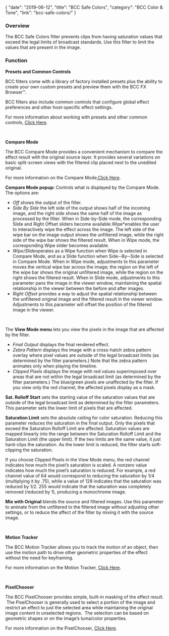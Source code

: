 {
"date": "2019-06-12",
"title": "BCC Safe Colors",
"category": "BCC Color & Tone",
"link": "bcc-safe-colors/"
}

 ### Overview


The BCC Safe Colors filter prevents clips from having saturation values that exceed the legal limits of broadcast standards. Use this filter to limit the values that are present in the image.


### Function


**Presets and Common Controls**


BCC filters come with a library of factory installed presets plus the ability to create your own custom presets and preview them with the BCC FX Browser™.


BCC filters also include common controls that configure global effect preferences and other host-specific effect settings.


For more information about working with presets and other common controls, [Click Here](/documentation/continuum/bcc-common-controls/).

 


**Compare Mode**


The BCC Compare Mode provides a convenient mechanism to compare the effect result with the original source layer. It provides several variations on basic split-screen views with the filtered clip placed next to the unedited original.


For more information on the Compare Mode,[Click Here](/documentation/continuum/bcc-compare-mode/).

**Compare Mode pop­up:** Controls what is displayed by the Compare Mode. The options are:


* *Off* shows the output of the filter.
* *Side By Side* the left side of the output shows half of the incoming image, and the right side shows the same half of the image as processed by the filter. When in Side-by-Side mode, the corresponding Slide and Right Offset sliders become available.Wipe*enables the user to interactively wipe the effect across the image. The left side of the wipe bar on the image output shows the unfiltered image, while the right side of the wipe bar shows the filtered result. When in Wipe mode, the corresponding Wipe slider becomes available.
* *Wipe/Slide*operates as a Wipe function when Wipe is selected in Compare Mode, and as a Slide function when Side-­‐By-­‐Side is selected in Compare Mode. When in Wipe mode, adjustments to this parameter moves the vertical wipe bar across the image; the region on the left of the wipe bar shows the original unfiltered image, while the region on the right shows the filtered result. When in Slide mode, adjustments to this parameter pans the image in the viewer window, maintaining the spatial relationship in the viewer between the before and after images.
* *Right Offset* provides a way to adjust the spatial relationship between the unfiltered original image and the filtered result in the viewer window. Adjustments to this parameter will offset the position of the filtered image in the viewer.


 


The **View Mode menu** lets you view the pixels in the image that are affected by the filter.


* *Final Output* displays the final rendered effect.
* *Zebra Pattern* displays the image with a cross-hatch zebra pattern overlay where pixel values are outside of the legal broadcast limits (as determined by the filter parameters.) Note that the zebra pattern animates only when playing the timeline.
* *Clipped Pixels* displays the image with red values superimposed over areas that are not within the legal broadcast limit (as determined by the filter parameters.) The blue/green pixels are unaffected by the filter. If you view only the red channel, the affected pixels display as a mask.


**Sat. Rolloff Start** sets the starting value of the saturation values that are outside of the legal broadcast limit as determined by the filter parameters. This parameter sets the lower limit of pixels that are affected.


**Saturation Limit** sets the absolute ceiling for color saturation. Reducing this parameter reduces the saturation in the final output. Only the pixels that exceed the Saturation Rolloff Limit are affected. Saturation values are mapped linearly into the range between the Saturation Rolloff Limit and the Saturation Limit (the upper limit). If the two limits are the same value, it just hard-clips the saturation. As the lower limit is reduced, the filter starts soft-clipping the saturation.


If you choose Clipped Pixels in the View Mode menu, the red channel indicates how much the pixel’s saturation is scaled. A nonzero value indicates how much the pixel’s saturation is reduced. For example, a red channel value of 64 would correspond to reducing the saturation by 1/4 (multiplying it by .75), while a value of 128 indicates that the saturation was reduced by 1/2. 255 would indicate that the saturation was completely removed (reduced by 1), producing a monochrome image.


**Mix with Original** blends the source and filtered images. Use this parameter to animate from the unfiltered to the filtered image without adjusting other settings, or to reduce the affect of the filter by mixing it with the source image.


 


**Motion Tracker**


The BCC Motion Tracker allows you to track the motion of an object, then use the motion path to drive other geometric properties of the effect without the need for keyframing.


For more information on the Motion Tracker, [Click Here](/documentation/continuum/bcc-motion-tracker/).

 


**PixelChooser**


The BCC PixelChooser provides simple, built-in masking of the effect result.  The PixelChooser is generally used to select a portion of the image and restrict an effect to just the selected area while maintaining the original image content in unselected regions.  The selection can be based on geometric shapes or on the image’s luma/color properties.


For more information on the PixelChooser, [Click Here](/documentation/continuum/bcc-pixel-chooser/).

 